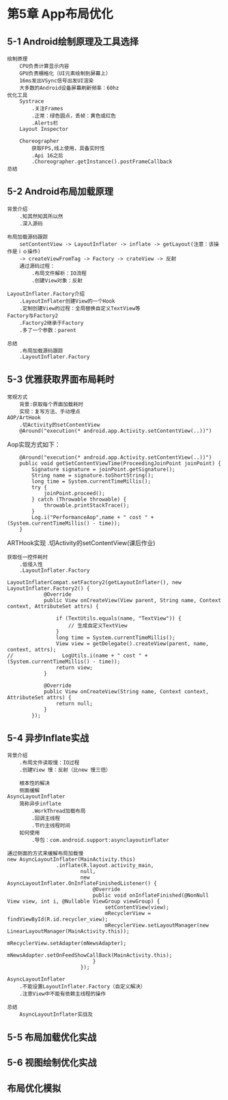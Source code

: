 # 第5章 App布局优化
## 5-1 Android绘制原理及工具选择
    绘制原理
        CPU负责计算显示内容
        GPU负责栅格化（UI元素绘制到屏幕上）
        16ms发出VSync信号出发UI渲染
        大多数的Android设备屏幕刷新频率：60hz
    优化工具
        Systrace
            .关注Frames
            .正常：绿色圆点，丢帧：黄色或红色
            .Alerts栏
        Layout Inspector
        
        Choreographer
            获取FPS,线上使用，具备实时性
            .Api 16之后
            .Choreographer.getInstance().postFrameCallback
    总结
## 5-2 Android布局加载原理
    背景介绍
        .知其然知其所以然
        .深入源码
        
    布局加载源码跟踪    
        setContentView -> LayoutInflater -> inflate -> getLayout(注意：该操作是ｉｏ操作)
        -> createViewFromTag -> Factory -> crateView -> 反射
        通过源码过程：
            .布局文件解析：IO流程
            .创建View对象：反射
    
    LayoutInflater.Factory介绍
        .LayoutInflater创建View的一个Hook
        .定制创建View的过程：全局替换自定义TextView等
    Factory与Factory2
        .Factory2继承于Factory
        .多了一个参数：parent
        
    总结
        .布局加载源码跟踪
        .LayoutInflater.Factory
## 5-3 优雅获取界面布局耗时
    常规方式
        背景:获取每个界面加载耗时
        实现：复写方法、手动埋点
    AOP/ArtHook
        .切Activity的setContentView
        @Around("execution(* android.app.Activity.setContentView(..))")
        
Aop实现方式如下：
```
    @Around("execution(* android.app.Activity.setContentView(..))")
    public void getSetContentViewTime(ProceedingJoinPoint joinPoint) {
        Signature signature = joinPoint.getSignature();
        String name = signature.toShortString();
        long time = System.currentTimeMillis();
        try {
            joinPoint.proceed();
        } catch (Throwable throwable) {
            throwable.printStackTrace();
        }
        Log.i("PerformanceAop",name + " cost " + (System.currentTimeMillis() - time));
    }
```
ARTHook实现
    .切Activity的setContentView(课后作业)
    
    获取任一控件耗时   
        .低侵入性
        .LayoutInflater.Factory
```
LayoutInflaterCompat.setFactory2(getLayoutInflater(), new LayoutInflater.Factory2() {
            @Override
            public View onCreateView(View parent, String name, Context context, AttributeSet attrs) {

                if (TextUtils.equals(name, "TextView")) {
                    // 生成自定义TextView
                }
                long time = System.currentTimeMillis();
                View view = getDelegate().createView(parent, name, context, attrs);
//                LogUtils.i(name + " cost " + (System.currentTimeMillis() - time));
                return view;
            }

            @Override
            public View onCreateView(String name, Context context, AttributeSet attrs) {
                return null;
            }
        });
```
    
## 5-4 异步Inflate实战
    背景介绍
        .布局文件读取慢：IO过程
        .创建View 慢：反射（比new 慢三倍）
        
        根本性的解决
        侧面缓解
    AsyncLayoutInflater
        简称异步inflate
            .WorkThread加载布局
            .回调主线程
            .节约主线程时间
        如何使用
            .导包：com.android.support:asynclayoutinflater
```
通过侧面的方式来缓解布局加载慢
new AsyncLayoutInflater(MainActivity.this)
                .inflate(R.layout.activity_main,
                        null,
                        new AsyncLayoutInflater.OnInflateFinishedListener() {
                            @Override
                            public void onInflateFinished(@NonNull View view, int i, @Nullable ViewGroup viewGroup) {
                                setContentView(view);
                                mRecyclerView = findViewById(R.id.recycler_view);
                                mRecyclerView.setLayoutManager(new LinearLayoutManager(MainActivity.this));
                                mRecyclerView.setAdapter(mNewsAdapter);
                                mNewsAdapter.setOnFeedShowCallBack(MainActivity.this);
                            }
                        });
```

    AsyncLayoutInflater
        .不能设置LayoutInflater.Factory（自定义解决）
        .注意View中不能有依赖主线程的操作
    
    总结
        AsyncLayoutInflater实战及
## 5-5 布局加载优化实战
## 5-6 视图绘制优化实战
## 布局优化模拟
    
    
    
    
    
    
    
    
    
    
    
    
    
    
    
    
    
    
    
    
    
